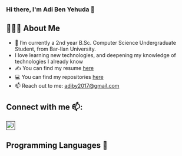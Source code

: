 ### Hi there, I'm Adi Ben Yehuda 👋

## :woman:🏻‍💻 About Me

- 🔭 I’m currently  a 2nd year B.Sc. Computer Science Undergraduate Student, from Bar-Ilan University.
- I love learning new technologies, and deepening my knowledge of technologies I already know
- ✍ You can find my resume [here]()
- 💻 You can find my repositories [here](https://github.com/adi-ben-yehuda?tab=repositories)
- 📫 Reach out to me: adiby2017@gmail.com

## Connect with me 📫:
[<img width="24" alt="image" src="https://user-images.githubusercontent.com/75027826/226171918-be429e7e-d3d7-46ae-842b-8ec634466506.png">
]()

## Programming Languages 🚀
